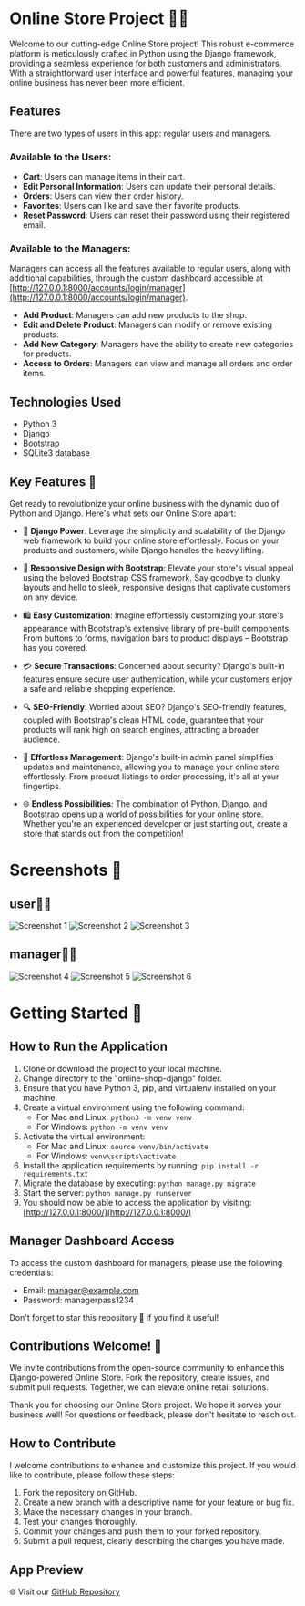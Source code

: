 
# Online Store Project 🛒🐍

Welcome to our cutting-edge Online Store project! This robust e-commerce platform is meticulously crafted in Python using the Django framework, providing a seamless experience for both customers and administrators. With a straightforward user interface and powerful features, managing your online business has never been more efficient.
## Features

There are two types of users in this app: regular users and managers.

### Available to the Users:

- **Cart**: Users can manage items in their cart.
- **Edit Personal Information**: Users can update their personal details.
- **Orders**: Users can view their order history.
- **Favorites**: Users can like and save their favorite products.
- **Reset Password**: Users can reset their password using their registered email.
### Available to the Managers:

Managers can access all the features available to regular users, along with additional capabilities, through the custom dashboard accessible at [http://127.0.0.1:8000/accounts/login/manager](http://127.0.0.1:8000/accounts/login/manager).

- **Add Product**: Managers can add new products to the shop.
- **Edit and Delete Product**: Managers can modify or remove existing products.
- **Add New Category**: Managers have the ability to create new categories for products.
- **Access to Orders**: Managers can view and manage all orders and order items.

## Technologies Used

- Python 3
- Django
- Bootstrap
- SQLite3 database


## Key Features 🚀

Get ready to revolutionize your online business with the dynamic duo of Python and Django. Here's what sets our Online Store apart:

- 🎉 **Django Power**: Leverage the simplicity and scalability of the Django web framework to build your online store effortlessly. Focus on your products and customers, while Django handles the heavy lifting.

- 🚀 **Responsive Design with Bootstrap**: Elevate your store's visual appeal using the beloved Bootstrap CSS framework. Say goodbye to clunky layouts and hello to sleek, responsive designs that captivate customers on any device.

- 🛍️ **Easy Customization**: Imagine effortlessly customizing your store's appearance with Bootstrap's extensive library of pre-built components. From buttons to forms, navigation bars to product displays – Bootstrap has you covered.

- 💳 **Secure Transactions**: Concerned about security? Django's built-in features ensure secure user authentication, while your customers enjoy a safe and reliable shopping experience.

- 🔍 **SEO-Friendly**: Worried about SEO? Django's SEO-friendly features, coupled with Bootstrap's clean HTML code, guarantee that your products will rank high on search engines, attracting a broader audience.

- 🔄 **Effortless Management**: Django's built-in admin panel simplifies updates and maintenance, allowing you to manage your online store effortlessly. From product listings to order processing, it's all at your fingertips.

- 🌐 **Endless Possibilities**: The combination of Python, Django, and Bootstrap opens up a world of possibilities for your online store. Whether you're an experienced developer or just starting out, create a store that stands out from the competition!

# Screenshots 📸
## user👨‍💻
![Screenshot 1](https://raw.githubusercontent.com/mohamadsaleh82/Django-Shop-RTL/master/Demo/1.png)
![Screenshot 2](https://raw.githubusercontent.com/mohamadsaleh82/Django-Shop-RTL/master/Demo/2.png)
![Screenshot 3](https://raw.githubusercontent.com/mohamadsaleh82/Django-Shop-RTL/master/Demo/4.png)
## manager👨‍💼
![Screenshot 4](https://raw.githubusercontent.com/mohamadsaleh82/Django-Shop-RTL/master/Demo/5.png)
![Screenshot 5](https://raw.githubusercontent.com/mohamadsaleh82/Django-Shop-RTL/master/Demo/6.png)
![Screenshot 6](https://raw.githubusercontent.com/mohamadsaleh82/Django-Shop-RTL/master/Demo/7.png)

# Getting Started 🚀

## How to Run the Application

1. Clone or download the project to your local machine.
2. Change directory to the "online-shop-django" folder.
3. Ensure that you have Python 3, pip, and virtualenv installed on your machine.
4. Create a virtual environment using the following command:
   - For Mac and Linux: `python3 -m venv venv`
   - For Windows: `python -m venv venv`
5. Activate the virtual environment:
   - For Mac and Linux: `source venv/bin/activate`
   - For Windows: `venv\scripts\activate`
6. Install the application requirements by running: `pip install -r requirements.txt`
7. Migrate the database by executing: `python manage.py migrate`
8. Start the server: `python manage.py runserver`
9. You should now be able to access the application by visiting: [http://127.0.0.1:8000/](http://127.0.0.1:8000/)

## Manager Dashboard Access

To access the custom dashboard for managers, please use the following credentials:

- Email: manager@example.com
- Password: managerpass1234


Don't forget to star this repository 🌟 if you find it useful!

## Contributions Welcome! 🙌

We invite contributions from the open-source community to enhance this Django-powered Online Store. Fork the repository, create issues, and submit pull requests. Together, we can elevate online retail solutions.

Thank you for choosing our Online Store project. We hope it serves your business well! For questions or feedback, please don't hesitate to reach out.

## How to Contribute

I welcome contributions to enhance and customize this project. If you would like to contribute, please follow these steps:

1. Fork the repository on GitHub.
2. Create a new branch with a descriptive name for your feature or bug fix.
3. Make the necessary changes in your branch.
4. Test your changes thoroughly.
5. Commit your changes and push them to your forked repository.
6. Submit a pull request, clearly describing the changes you have made.

## App Preview


🌐 Visit our [GitHub Repository](https://github.com/mohamadSaleh82/Django-Shop-RTL)
